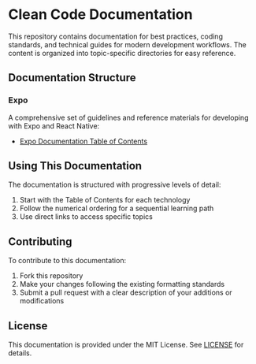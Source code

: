 # Clean Code Documentation

This repository contains documentation for best practices, coding standards, and technical guides for modern development workflows. The content is organized into topic-specific directories for easy reference.

## Documentation Structure

### Expo

A comprehensive set of guidelines and reference materials for developing with Expo and React Native:

- [Expo Documentation Table of Contents](docs/expo/0.toc.md)

## Using This Documentation

The documentation is structured with progressive levels of detail:

1. Start with the Table of Contents for each technology
2. Follow the numerical ordering for a sequential learning path
3. Use direct links to access specific topics

## Contributing

To contribute to this documentation:

1. Fork this repository
2. Make your changes following the existing formatting standards
3. Submit a pull request with a clear description of your additions or modifications

## License

This documentation is provided under the MIT License. See [LICENSE](LICENSE) for details.
